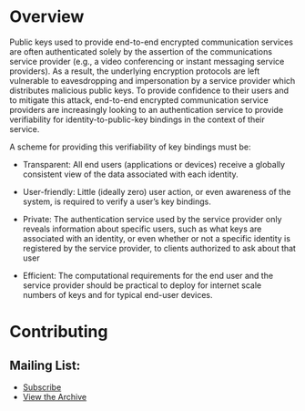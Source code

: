 # Overview
Public keys used to provide end-to-end encrypted communication services are 
often authenticated solely by the assertion of the communications service provider 
(e.g., a video conferencing or instant messaging service providers). 
As a result, the underlying encryption protocols are left vulnerable 
to eavesdropping and impersonation by a service provider which distributes 
malicious public keys. To provide confidence to their users and to mitigate 
this attack, end-to-end encrypted communication service providers are increasingly 
looking to an authentication service to provide verifiability for 
identity-to-public-key bindings in the context of their service. 

A scheme for providing this verifiability of key bindings must be:

- Transparent: All end users (applications or devices) receive
  a globally consistent view of the data associated with each identity.

- User-friendly: Little (ideally zero) user action,
  or even awareness of the system, is required to verify a user’s key bindings.

- Private: The authentication service used by the service
  provider only reveals information about specific users,
  such as what keys are associated with an identity,
  or even whether or not a specific identity is registered by the service provider,
  to clients authorized to ask about that user

- Efficient: The computational requirements for the end user
  and the service provider should be practical to deploy
  for internet scale numbers of keys and for typical end-user devices.

# Contributing

## Mailing List:
- [Subscribe](https://www.ietf.org/mailman/listinfo/keytrans)
- [View the Archive](https://mailarchive.ietf.org/arch/browse/keytrans/)



 
